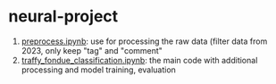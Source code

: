 # neural-project
1. [preprocess.ipynb](preprocess.ipynb): use for processing the raw data (filter data from 2023, only keep "tag" and "comment"
2. [traffy_fondue_classification.ipynb](traffy_fondue_classification.ipynb): the main code with additional processing and model training, evaluation
